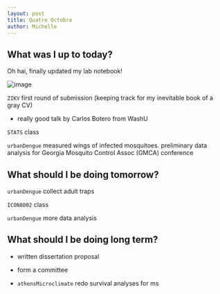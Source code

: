 ```yaml
---
layout: post
title: Quatre Octobre
author: Michelle
---
```


## What was I up to today?

Oh hai, finally updated my lab notebook!

![image](https://cdn.meme.am/instances/500x/20115537.jpg)

`ZIKV` first round of submission (keeping track for my inevitable book of a gray CV)

* really good talk by Carlos Botero from WashU

`STATS` class

`urbanDengue` measured wings of infected mosquitoes. preliminary data analysis for Georgia Mosquito Control Assoc (GMCA) conference

## What should I be doing tomorrow?

`urbanDengue` collect adult traps

`ICON8002` class

`urbanDengue` more data analysis

## What should I be doing long term?

* written dissertation proposal

* form a committee

* `athensMicroclimate` redo survival analyses for ms


<i class="fa fa-code" style="color:green"> </i>
